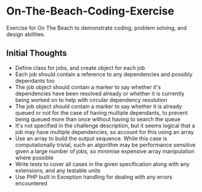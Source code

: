 # On-The-Beach-Coding-Exercise
Exercise for On The Beach to demonstrate coding, problem solving, and design abilities.

## Initial Thoughts
* Define class for jobs, and create object for each job
* Each job should contain a reference to any dependencies and possibly dependants too
* The job object should contain a marker to say whether it's dependencies have been resolved already or whether it is currently being worked on to help with circular dependency resolution
* The job object should contain a marker to say whether it is already queued or not for the case of having multiple dependants, to prevent being queued more than once without having to search the queue
* It's not specified in the challenge description, but it seems logical that a job may have multiple dependencies, so account for this using an array
* Use an array to build the output sequence. While this case is computationally trivial, such an algorithm may be performance sensitive given a large number of jobs, so minimise expensive array manipulation where possible
* Write tests to cover all cases in the given specification along with any extensions, and any testable units
* Use PHP built in Exception handling for dealing with any errors encountered